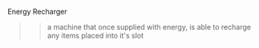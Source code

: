 Energy Recharger
>>a machine that once supplied with energy, is able to recharge any items placed into it's slot
